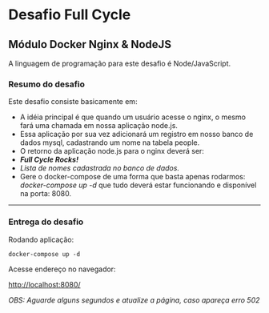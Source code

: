 
# Desafio Full Cycle 

## Módulo Docker Nginx & NodeJS
A linguagem de programação para este desafio é Node/JavaScript.

### Resumo do desafio

Este desafio consiste basicamente em:

- A idéia principal é que quando um usuário acesse o nginx, o mesmo fará uma chamada em nossa aplicação node.js. 
- Essa aplicação por sua vez adicionará um registro em nosso banco de dados mysql, cadastrando um nome na tabela people.
- O retorno da aplicação node.js para o nginx deverá ser: 
- ***Full Cycle Rocks!***
- *Lista de nomes cadastrada no banco de dados.*
- Gere o docker-compose de uma forma que basta apenas rodarmos: *docker-compose up -d* que tudo deverá estar funcionando e disponível na porta: 8080.



------------------
### Entrega do desafio

Rodando aplicação:

```
docker-compose up -d
```

Acesse endereço no navegador:

[http://localhost:8080/](http://localhost:8080/)

*OBS: Aguarde alguns segundos e atualize a página, caso apareça erro 502*